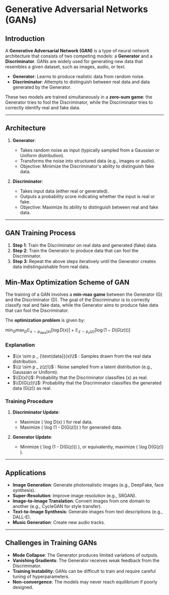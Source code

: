 # Generative Adversarial Networks (GANs)

## Introduction

A **Generative Adversarial Network (GAN)** is a type of neural network architecture that consists of two competing models: a **Generator** and a **Discriminator**. GANs are widely used for generating new data that resembles a given dataset, such as images, audio, or text.

- **Generator**: Learns to produce realistic data from random noise.
- **Discriminator**: Attempts to distinguish between real data and data generated by the Generator.

These two models are trained simultaneously in a **zero-sum game**: the Generator tries to fool the Discriminator, while the Discriminator tries to correctly identify real and fake data.

---

## Architecture

1. **Generator**:
   - Takes random noise as input (typically sampled from a Gaussian or Uniform distribution).
   - Transforms the noise into structured data (e.g., images or audio).
   - Objective: Minimize the Discriminator's ability to distinguish fake data.

2. **Discriminator**:
   - Takes input data (either real or generated).
   - Outputs a probability score indicating whether the input is real or fake.
   - Objective: Maximize its ability to distinguish between real and fake data.

---

## GAN Training Process

1. **Step 1**: Train the Discriminator on real data and generated (fake) data.
2. **Step 2**: Train the Generator to produce data that can fool the Discriminator.
3. **Step 3**: Repeat the above steps iteratively until the Generator creates data indistinguishable from real data.

## Min-Max Optimization Scheme of GAN

The training of a GAN involves a **min-max game** between the Generator \(G\) and the Discriminator \(D\). The goal of the Discriminator is to correctly classify real and fake data, while the Generator aims to produce fake data that can fool the Discriminator.


The **optimization problem** is given by:

$\min _ G \max _ D \mathbb{E} _ {x \sim p _ {\text{data}}(x)} [\log D(x)] + \mathbb{E} _ {z \sim p _ z(z)} [\log (1 - D(G(z)))]$

### Explanation

- $\(x \sim p _ {\text{data}}(x)\)$ : Samples drawn from the real data distribution.
- $\(z \sim p _ z(z)\)$ : Noise sampled from a latent distribution (e.g., Gaussian or Uniform).
- $\(D(x)\)$: Probability that the Discriminator classifies \(x\) as real.
- $\(D(G(z))\)$: Probability that the Discriminator classifies the generated data \(G(z)\) as real.

### Training Procedure

1. **Discriminator Update**:
   - Maximize \( \log D(x) \) for real data.
   - Maximize \( \log (1 - D(G(z))) \) for generated data.

2. **Generator Update**:
   - Minimize \( \log (1 - D(G(z))) \), or equivalently, maximize \( \log D(G(z)) \).


---

## Applications

- **Image Generation**: Generate photorealistic images (e.g., DeepFake, face synthesis).
- **Super-Resolution**: Improve image resolution (e.g., SRGAN).
- **Image-to-Image Translation**: Convert images from one domain to another (e.g., CycleGAN for style transfer).
- **Text-to-Image Synthesis**: Generate images from text descriptions (e.g., DALL-E).
- **Music Generation**: Create new audio tracks.

---

## Challenges in Training GANs

- **Mode Collapse**: The Generator produces limited variations of outputs.
- **Vanishing Gradients**: The Generator receives weak feedback from the Discriminator.
- **Training Instability**: GANs can be difficult to train and require careful tuning of hyperparameters.
- **Non-convergence**: The models may never reach equilibrium if poorly designed.


